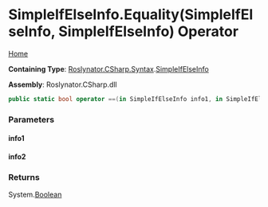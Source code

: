# SimpleIfElseInfo\.Equality\(SimpleIfElseInfo, SimpleIfElseInfo\) Operator

[Home](../../../../../README.md)

**Containing Type**: [Roslynator.CSharp.Syntax](../../README.md)\.[SimpleIfElseInfo](../README.md)

**Assembly**: Roslynator\.CSharp\.dll

```csharp
public static bool operator ==(in SimpleIfElseInfo info1, in SimpleIfElseInfo info2)
```

### Parameters

#### info1

#### info2

### Returns

System\.[Boolean](https://docs.microsoft.com/en-us/dotnet/api/system.boolean)

